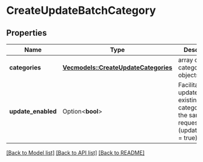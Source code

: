 # CreateUpdateBatchCategory

## Properties

Name | Type | Description | Notes
------------ | ------------- | ------------- | -------------
**categories** | [**Vec<models::CreateUpdateCategories>**](createUpdateCategories.md) | array of categories objects | 
**update_enabled** | Option<**bool**> | Facilitate to update the existing categories in the same request (updateEnabled = true) | [optional]

[[Back to Model list]](../README.md#documentation-for-models) [[Back to API list]](../README.md#documentation-for-api-endpoints) [[Back to README]](../README.md)


